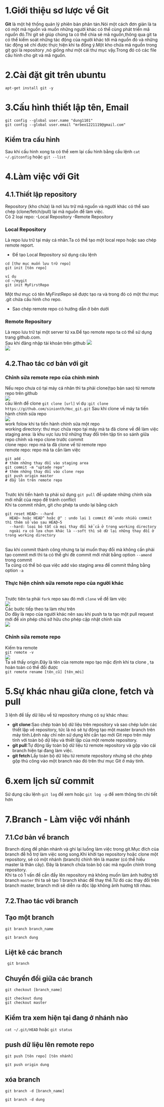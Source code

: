 # 1.Giới thiệu sơ lược về Git
__Git__ là một hệ thống quản lý phiên bản phân tán.Nói một cách đơn giản là ta có một mã nguồn và muốn những người khác có thể cùng phát triển mã nguồn đó.Thì git sẽ giúp chúng ta có thể chia sẻ mã nguồn,thông qua git ta có thể kiểm soát những tác động của người khác tới mã nguồn đó và những tác động sẽ chỉ được thực hiện khi ta đồng ý.Một kho chứa mã nguồn trong git gọi là repository ,nó giống như một cái thư mục vậy.Trong đó có các file cấu hình cho git và mã nguồn.
# 2.Cài đặt git trên ubuntu
`apt-get install git -y`
# 3.Cấu hình thiết lập tên, Email
```
git config --global user.name "dung1101"
git config --global user.email "mrbeo1221119@gmail.com"
```
## Kiểm tra cấu hình
Sau khi cấu hình xong ta có thể xem lại cấu hình bằng cầu lệnh `cat ~/.gitconfig` hoặc `git --list`
# 4.Làm việc với Git
## 4.1.Thiết lập repository
Repository (kho chứa) là nơi lưu trữ mã nguồn và người khác có thể sao chép (clone/fetch/pull) lại mã nguồn để làm việc.
<br>Có 2 loại repo:
 -Local Repository 
 -Remote Repository
### Local Repository
Là repo lưu trữ tại máy cá nhân.Ta có thể tạo một local repo hoặc sao chép remote report.<br>
* Để tạo Local Repository sử dụng câu lệnh
```
cd [thư mục muốn lưu trữ repo]
git init [tên repo]

ví dụ
cd ~/mygit 
git init MyFirstRepo
```
Một thư mục có tên MyFirstRepo sẽ được tạo ra và trong đó có một thư mục .git chứa cấu hình cho repo.<br>
* Sao chép remote repo có hướng dẫn ở bên dưới
### Remote Repository
Là repo lưu trữ tại một server từ xa.Để tạo remote repo ta có thể sử dụng trang github.com.<br>
Sau khi đăng nhập tài khoản trên github
![](./image/repo.PNG)<br>
![](./image/tao_repo.PNG)
## 4.2.Thao tác cơ bản với git
### Chỉnh sửa remote repo của chính mình
Nếu repo chưa có tại máy cá nhân thì ta phải clone(tạo bản sao) từ remote repo trên github<br>
![](./image/clone.PNG)
<br> câu lênh để clone `git clone [url]` ví dụ :`git clone https://github.com/sinionth/Hoc_git.git`
Sau khi clone về máy ta tiến hành chỉnh sửa repo<br>
![](./image/so_do.png)
<br>work folow khi ta tiến hành chỉnh sửa một repo
<br>working directory: thư mục chứa repo tại máy mà ta đã clone về để làm việc
<br>staging area: là khu vực lưu trữ những thay đổi trên tập tin so sánh giữa repo chính và repo clone trước commit
<br>clone repo: repo mà ta đã clone về từ remote repo
<br>remote repo: repo mà ta cần làm việc 
```
git add .
# thêm những thay đổi vào staging area
git commit -m "uptade repo"
# thêm những thay đổi vào clone repo
git push origin master
# đẩy lên trên remote repo
```
<br>Trước khi tiến hành ta phải sử dụng `git pull` để update những chỉnh sửa mới nhất của repo để tránh conflict
<br>Khi ta commit nhầm, git cho phép ta undo lại bằng cách
```
git reset HEAD~ --hard
  HEAD~ hoặc HEAD^ hoặc @^ : undo lại 1 commit để undo nhiều commit thì thêm số vào sau HEAD~5
  --hard: loại bỏ tất cả mọi thay đổi kể cả ở trong working directory 
  ngoài ra có lựa chọn khác là --soft thì sẽ dữ lại những thay đổi ở trong working directory
```
<br>Sau khi commit thành công nhưng ta lại muốn thay đổi mà không cần phải tạo commit mới thì ta có thể ghi đè commit mới nhât bằng option `--amend` trong commit
<br>Ta cũng có thể bỏ qua việc add vào staging area để commit thẳng bằng option `-a`
### Thực hiện chỉnh sửa remote repo của người khác
<br>Trước tiên ta phải `fork` repo sau đó mới `clone` về để làm việc<br>
![](./image/fork.PNG)
<br>Các bước tiếp theo ta làm như trên 
<br>Do đây là repo của người khác nên sau khi push ta ta tạo một pull request mới để xin phép chủ sở hữu cho phép cập nhật chỉnh sửa<br>
![](./image/pull_request.PNG)
### Chỉnh sửa remote repo
Kiếm tra remote<br>
`git remote -v`<br> 
![](./image/remote.PNG)<br>
Ta sẽ thấy origin.Đây là tên của remote repo tạo mặc định khi ta clone , ta hoàn toàn có thể đổi được
<br>`git remote rename [tên_cũ] [tên_mới]`
# 5.Sự khác nhau giữa clone, fetch và pull
3 lệnh để lấy dữ liệu về từ repository nhưng có sự khác nhau:<br>
* __git clone__:Sao chép toàn bộ dữ liệu trên repository và sao chép luôn các thiết lập về repository, tức là nó sẽ tự động tạo một master branch trên máy tính.Lệnh này chỉ nên sử dụng khi cần tạo mới Git repo trên máy tính với toàn bộ dữ liệu và thiết lập của một remote repository.<br>
* __git pull__:Tự động lấy toàn bộ dữ liệu từ remote repository và gộp vào cái branch hiện tại đang làm việc.<br>
* __git fetch__:Lấy toàn bộ dữ liệu từ remote repository nhưng sẽ cho phép gộp thủ công vào một branch nào đó trên thư mục Git ở máy tính.<br>
# 6.xem lịch sử commit
Sử dụng câu lệnh
`git log` để xem hoặc `git log -p` để xem thông tin chi tiết hơn
# 7.Branch - Làm việc với nhánh
## 7.1.Cơ bản về branch
Branch dùng để phân nhánh và ghi lại luồng làm việc trong git.Mục đích của branch đễ hỗ trợ làm việc song song.Khi khởi tạo repository hoặc clone một repository, sẽ có một nhánh (branch) chính tên là master (có thể hiểu master là thân cây). Đây là branch chứa toàn bộ các mã nguồn chính trong repository.<br>
Khi ta có 1 vấn đề cần đẩy lên repository mà không muốn làm ảnh hưởng tới branch `master` thì ta sẽ tạo 1 branch khác để thay thế.Từ đó các thay đổi trên branch master, branch mới sẽ diễn ra độc lập không ảnh hương tới nhau.
## 7.2.Thao tác với branch
## Tạo một branch
```
git branch branch_name 
  
git branch dung
```
## Liệt kê các branch
` git branch`
## Chuyển đổi giữa các branch
```
git checkout [branch_name]

git checkout dung
git checkout master
```
## Kiểm tra xem hiện tại đang ở nhánh nào
`cat ~/.git/HEAD` hoặc `git status`
## push dữ liệu lên remote repo
```
git push [tên repo] [tên nhánh]

git push origin dung
```
## xóa branch
```
git branch -d [branch_name]

git branch -d dung
```
